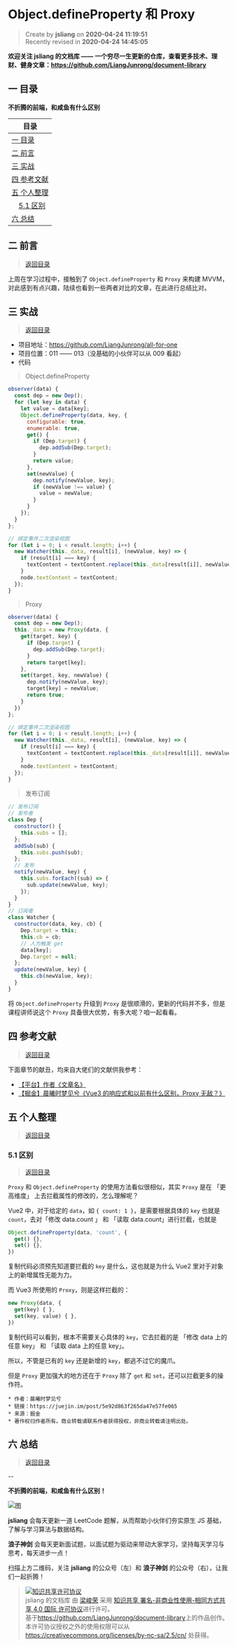 Object.defineProperty 和 Proxy
===

> Create by **jsliang** on **2020-04-24 11:19:51**  
> Recently revised in **2020-04-24 14:45:05**

**欢迎关注 jsliang 的文档库 —— 一个穷尽一生更新的仓库，查看更多技术、理财、健身文章：https://github.com/LiangJunrong/document-library**

## <a name="chapter-one" id="chapter-one"></a>一 目录

**不折腾的前端，和咸鱼有什么区别**

| 目录 |
| --- | 
| [一 目录](#chapter-one) | 
| <a name="catalog-chapter-two" id="catalog-chapter-two"></a>[二 前言](#chapter-two) |
| <a name="catalog-chapter-three" id="catalog-chapter-three"></a>[三 实战](#chapter-three) |
| <a name="catalog-chapter-four" id="catalog-chapter-four"></a>[四 参考文献](#chapter-four) |
| <a name="catalog-chapter-five" id="catalog-chapter-five"></a>[五 个人整理](#chapter-five) |
| &emsp;[5.1 区别](#chapter-five-one) |
| <a name="catalog-chapter-six" id="catalog-chapter-six"></a>[六 总结](#chapter-six) |

## <a name="chapter-two" id="chapter-two"></a>二 前言

> [返回目录](#chapter-one)

上周在学习过程中，接触到了 `Object.defineProperty` 和 `Proxy` 来构建 MVVM，对此感到有点兴趣，陆续也看到一些两者对比的文章，在此进行总结比对。

## <a name="chapter-three" id="chapter-three"></a>三 实战

> [返回目录](#chapter-one)

* 项目地址：https://github.com/LiangJunrong/all-for-one
* 项目位置：011 —— 013（没基础的小伙伴可以从 009 看起）
* 代码

> Object.defineProperty

```js
observer(data) {
  const dep = new Dep();
  for (let key in data) {
    let value = data[key];
    Object.defineProperty(data, key, {
      configurable: true,
      enumerable: true,
      get() {
        if (Dep.target) {
          dep.addSub(Dep.target);
        }
        return value;
      },
      set(newValue) {
        dep.notify(newValue, key);
        if (newValue !== value) {
          value = newValue;
        }
      }
    });
  }
};

// 绑定事件二次渲染视图
for (let i = 0; i < result.length; i++) {
  new Watcher(this._data, result[i], (newValue, key) => {
    if (result[i] === key) {
      textContent = textContent.replace(this._data[result[i]], newValue);
    }
    node.textContent = textContent;
  });
}
```

> Proxy

```js
observer(data) {
  const dep = new Dep();
  this._data = new Proxy(data, {
    get(target, key) {
      if (Dep.target) {
        dep.addSub(Dep.target);
      }
      return target[key];
    },
    set(target, key, newValue) {
      dep.notify(newValue, key);
      target[key] = newValue;
      return true;
    }
  })
};

// 绑定事件二次渲染视图
for (let i = 0; i < result.length; i++) {
  new Watcher(this._data, result[i], (newValue, key) => {
    if (result[i] === key) {
      textContent = textContent.replace(this._data[result[i]], newValue);
    }
    node.textContent = textContent;
  });
}
```

> 发布订阅

```js
// 发布订阅
// 发布者
class Dep {
  constructor() {
    this.subs = [];
  };
  addSub(sub) {
    this.subs.push(sub);
  };
  // 发布
  notify(newValue, key) {
    this.subs.forEach((sub) => {
      sub.update(newValue, key);
    });
  }
}
// 订阅者
class Watcher {
  constructor(data, key, cb) {
    Dep.target = this;
    this.cb = cb;
    // 人为触发 get
    data[key];
    Dep.target = null;
  };
  update(newValue, key) {
    this.cb(newValue, key);
  }
}
```

将 `Object.defineProperty` 升级到 `Proxy` 是很顺滑的，更新的代码并不多，但是课程讲师说这个 `Proxy` 具备很大优势，有多大呢？咱一起看看。

## <a name="chapter-four" id="chapter-four"></a>四 参考文献

> [返回目录](#chapter-one)

下面章节的献丑，均来自大佬们的文献供我参考：

* [【平台】作者《文章名》](地址)
* [【掘金】晨曦时梦见兮《Vue3 的响应式和以前有什么区别，Proxy 无敌？》]([地址](https://juejin.im/post/5e92d863f265da47e57fe065))

## <a name="chapter-five" id="chapter-five"></a>五 个人整理

> [返回目录](#chapter-one)

### <a name="chapter-five-one" id="chapter-five-one"></a>5.1 区别

> [返回目录](#chapter-one)

`Proxy` 和 `Object.defineProperty` 的使用方法看似很相似，其实 `Proxy` 是在 「更高维度」 上去拦截属性的修改的，怎么理解呢？

Vue2 中，对于给定的 `data`，如 `{ count: 1 }`，是需要根据具体的 `key` 也就是 `count`，去对「修改 data.count 」 和 「读取 data.count」进行拦截，也就是

```js
Object.defineProperty(data, 'count', {
  get() {},
  set() {},
})
```

复制代码必须预先知道要拦截的 `key` 是什么，这也就是为什么 Vue2 里对于对象上的新增属性无能为力。

而 Vue3 所使用的 `Proxy`，则是这样拦截的：

```js
new Proxy(data, {
  get(key) { },
  set(key, value) { },
})
```

复制代码可以看到，根本不需要关心具体的 `key`，它去拦截的是 「修改 data 上的任意 key」 和 「读取 data 上的任意 key」。

所以，不管是已有的 `key`  还是新增的 `key`，都逃不过它的魔爪。

但是 `Proxy` 更加强大的地方还在于 `Proxy` 除了 `get` 和 `set`，还可以拦截更多的操作符。

```
* 作者：晨曦时梦见兮
* 链接：https://juejin.im/post/5e92d863f265da47e57fe065
* 来源：掘金
* 著作权归作者所有。商业转载请联系作者获得授权，非商业转载请注明出处。
```

## <a name="chapter-six" id="chapter-six"></a>六 总结

> [返回目录](#chapter-one)

--

**不折腾的前端，和咸鱼有什么区别！**

![图](../../../public-repertory/img/z-index-small.png)

**jsliang** 会每天更新一道 LeetCode 题解，从而帮助小伙伴们夯实原生 JS 基础，了解与学习算法与数据结构。

**浪子神剑** 会每天更新面试题，以面试题为驱动来带动大家学习，坚持每天学习与思考，每天进步一点！

扫描上方二维码，关注 **jsliang** 的公众号（左）和 **浪子神剑** 的公众号（右），让我们一起折腾！

> <a rel="license" href="http://creativecommons.org/licenses/by-nc-sa/4.0/"><img alt="知识共享许可协议" style="border-width:0" src="https://i.creativecommons.org/l/by-nc-sa/4.0/88x31.png" /></a><br /><span xmlns:dct="http://purl.org/dc/terms/" property="dct:title">jsliang 的文档库</span> 由 <a xmlns:cc="http://creativecommons.org/ns#" href="https://github.com/LiangJunrong/document-library" property="cc:attributionName" rel="cc:attributionURL">梁峻荣</a> 采用 <a rel="license" href="http://creativecommons.org/licenses/by-nc-sa/4.0/">知识共享 署名-非商业性使用-相同方式共享 4.0 国际 许可协议</a>进行许可。<br />基于<a xmlns:dct="http://purl.org/dc/terms/" href="https://github.com/LiangJunrong/document-library" rel="dct:source">https://github.com/LiangJunrong/document-library</a>上的作品创作。<br />本许可协议授权之外的使用权限可以从 <a xmlns:cc="http://creativecommons.org/ns#" href="https://creativecommons.org/licenses/by-nc-sa/2.5/cn/" rel="cc:morePermissions">https://creativecommons.org/licenses/by-nc-sa/2.5/cn/</a> 处获得。